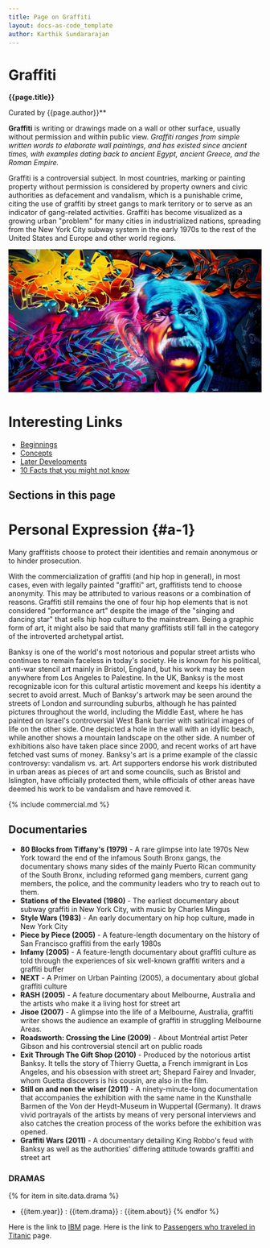```yaml
---
title: Page on Graffiti
layout: docs-as-code_template
author: Karthik Sundararajan
---
```


# Graffiti

**{{page.title}}**

Curated by {{page.author}}**

**Graffiti** is writing or drawings made on a wall or other surface, usually without permission and within public view. _Graffiti ranges from simple written words to elaborate wall paintings, and has existed since ancient times, with examples dating back to ancient Egypt, ancient Greece, and the Roman Empire._

Graffiti is a controversial subject. In most countries, marking or painting property without permission is considered by property owners and civic authorities as defacement and vandalism, which is a punishable crime, citing the use of graffiti by street gangs to mark territory or to serve as an indicator of gang-related activities. Graffiti has become visualized as a growing urban "problem" for many cities in industrialized nations, spreading from the New York City subway system in the early 1970s to the rest of the United States and Europe and other world regions.

![Graffiti](./assets/img/Graffiti.jpg)

# Interesting Links
- [Beginnings](./pages/1_Beginnings.md)
- [Concepts](./pages/2_Concepts.md)
- [Later Developments](./pages/3_Later_Developments.md)
- [10 Facts that you might not know](./pages/10_Facts_Graffiti.md)

## Sections in this page




# Personal Expression {#a-1}
Many graffitists choose to protect their identities and remain anonymous or to hinder prosecution.

With the commercialization of graffiti (and hip hop in general), in most cases, even with legally painted "graffiti" art, graffitists tend to choose anonymity. This may be attributed to various reasons or a combination of reasons. Graffiti still remains the one of four hip hop elements that is not considered "performance art" despite the image of the "singing and dancing star" that sells hip hop culture to the mainstream. Being a graphic form of art, it might also be said that many graffitists still fall in the category of the introverted archetypal artist.

Banksy is one of the world's most notorious and popular street artists who continues to remain faceless in today's society. He is known for his political, anti-war stencil art mainly in Bristol, England, but his work may be seen anywhere from Los Angeles to Palestine. In the UK, Banksy is the most recognizable icon for this cultural artistic movement and keeps his identity a secret to avoid arrest. Much of Banksy's artwork may be seen around the streets of London and surrounding suburbs, although he has painted pictures throughout the world, including the Middle East, where he has painted on Israel's controversial West Bank barrier with satirical images of life on the other side. One depicted a hole in the wall with an idyllic beach, while another shows a mountain landscape on the other side. A number of exhibitions also have taken place since 2000, and recent works of art have fetched vast sums of money. Banksy's art is a prime example of the classic controversy: vandalism vs. art. Art supporters endorse his work distributed in urban areas as pieces of art and some councils, such as Bristol and Islington, have officially protected them, while officials of other areas have deemed his work to be vandalism and have removed it.

{% include commercial.md %}

## Documentaries
- **80 Blocks from Tiffany's (1979)** - A rare glimpse into late 1970s New York toward the end of the infamous South Bronx gangs, the documentary shows many sides of the mainly Puerto Rican community of the South Bronx, including reformed gang members, current gang members, the police, and the community leaders who try to reach out to them.
- **Stations of the Elevated (1980)** - The earliest documentary about subway graffiti in New York City, with music by Charles Mingus
- **Style Wars (1983)** - An early documentary on hip hop culture, made in New York City
- **Piece by Piece (2005)** - A feature-length documentary on the history of San Francisco graffiti from the early 1980s
- **Infamy (2005)** - A feature-length documentary about graffiti culture as told through the experiences of six well-known graffiti writers and a graffiti buffer
- **NEXT** - A Primer on Urban Painting (2005), a documentary about global graffiti culture
- **RASH (2005)**  - A feature documentary about Melbourne, Australia and the artists who make it a living host for street art
- **Jisoe (2007)** - A glimpse into the life of a Melbourne, Australia, graffiti writer shows the audience an example of graffiti in struggling Melbourne Areas.
- **Roadsworth: Crossing the Line (2009)** - About Montréal artist Peter Gibson and his controversial stencil art on public roads
- **Exit Through The Gift Shop (2010)** - Produced by the notorious artist Banksy. It tells the story of Thierry Guetta, a French immigrant in Los Angeles, and his obsession with street art; Shepard Fairey and Invader, whom Guetta discovers is his cousin, are also in the film.
- **Still on and non the wiser (2011)** - A ninety-minute-long documentation that accompanies the exhibition with the same name in the Kunsthalle Barmen of the Von der Heydt-Museum in Wuppertal (Germany). It draws vivid portrayals of the artists by means of very personal interviews and also catches the creation process of the works before the exhibition was opened.
- **Graffiti Wars (2011)** - A documentary detailing King Robbo's feud with Banksy as well as the authorities' differing attitude towards graffiti and street art

### DRAMAS
{% for item in site.data.drama %}
- {{item.year}} : {{item.drama}} : {{item.about}}
{% endfor %}

Here is the link to [IBM](./pages/IBM.md) page.
Here is the link to [Passengers who traveled in Titanic](./pages/Passengers.md) page.